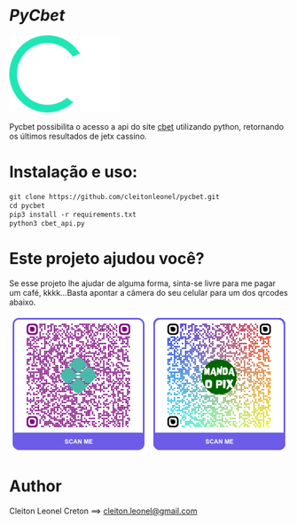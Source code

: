 # _PyCbet_

<img src="https://github.com/cleitonleonel/pycbet/blob/master/cbet.svg?raw=true" alt="pycbet" width="200"/>

Pycbet possibilita o acesso a api do site [cbet](https://cbet.gg/) utilizando python, retornando os últimos resultados de jetx cassino. 
# Instalação e uso:

```shell
git clone https://github.com/cleitonleonel/pycbet.git
cd pycbet
pip3 install -r requirements.txt
python3 cbet_api.py
```

# Este projeto ajudou você?

Se esse projeto lhe ajudar de alguma forma, sinta-se livre para me pagar um café, kkkk...Basta apontar a câmera do seu celular para um dos qrcodes abaixo.

<img src="https://github.com/cleitonleonel/pypix/blob/master/qrcode.png?raw=true" alt="QRCode Doação" width="250"/>

<img src="https://github.com/cleitonleonel/pypix/blob/master/artistic.gif?raw=true" alt="QRCode Doação" width="250"/>

# Author

Cleiton Leonel Creton ==> cleiton.leonel@gmail.com